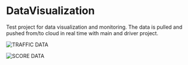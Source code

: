 # DataVisualization
Test project for data visualization and monitoring. The data is pulled and pushed from/to cloud in real time with main and driver project.

![TRAFFIC DATA](http://url/to/img.png)

![SCORE DATA](http://url/to/img.png)
